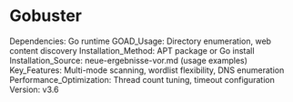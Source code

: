 # Gobuster

Dependencies: Go runtime
GOAD_Usage: Directory enumeration, web content discovery
Installation_Method: APT package or Go install
Installation_Source: neue-ergebnisse-vor.md (usage examples)
Key_Features: Multi-mode scanning, wordlist flexibility, DNS enumeration
Performance_Optimization: Thread count tuning, timeout configuration
Version: v3.6